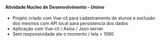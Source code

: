 #### Atividade Nucleo de Desenvolvimento - Unime


* Projeto criado com Vue-cli para cadastramento de alunos e exclusão dos mesmos com API local para persistencia dos dados
* Aplicação com Vue-cli / Axios / Json server
* Sem responsividade ate o momento / tela > 1080
